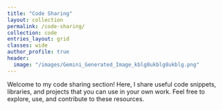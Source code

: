 ```yaml
---
title: "Code Sharing"
layout: collection
permalink: /code-sharing/
collection: code
entries_layout: grid
classes: wide
author_profile: true
header:
  image: "/images/Gemini_Generated_Image_kblg8ukblg8ukblg.png"
---
```


Welcome to my code sharing section! Here, I share useful code snippets, libraries, and projects that you can use in your own work. Feel free to explore, use, and contribute to these resources.
